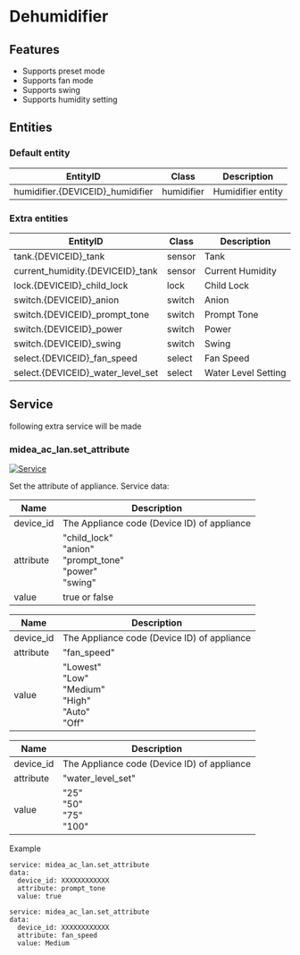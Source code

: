 # Dehumidifier
## Features
- Supports preset mode
- Supports fan mode
- Supports swing
- Supports humidity setting

## Entities
### Default entity
EntityID | Class | Description
--- | --- | ---
humidifier.{DEVICEID}_humidifier | humidifier | Humidifier entity

### Extra entities

EntityID | Class | Description
--- | --- | ---
tank.{DEVICEID}_tank | sensor | Tank
current_humidity.{DEVICEID}_tank | sensor | Current Humidity
lock.{DEVICEID}_child_lock | lock | Child Lock
switch.{DEVICEID}_anion | switch | Anion
switch.{DEVICEID}_prompt_tone | switch | Prompt Tone
switch.{DEVICEID}_power | switch | Power
switch.{DEVICEID}_swing | switch | Swing 
select.{DEVICEID}_fan_speed | select | Fan Speed
select.{DEVICEID}_water_level_set | select | Water Level Setting

## Service
following extra service will be made

### midea_ac_lan.set_attribute

[![Service](https://my.home-assistant.io/badges/developer_call_service.svg)](https://my.home-assistant.io/redirect/developer_call_service/?service=midea_ac_lan.set_attribute)

Set the attribute of appliance. Service data:

Name | Description
--- | ---
device_id | The Appliance code (Device ID) of appliance
attribute | "child_lock"<br/>"anion"<br/>"prompt_tone"<br/>"power"<br/>"swing"
value | true or false

Name | Description
--- | ---
device_id | The Appliance code (Device ID) of appliance
attribute | "fan_speed"
value | "Lowest"<br/>"Low"<br/>"Medium"<br/>"High"<br/>"Auto"<br/>"Off"

Name | Description
--- | ---
device_id | The Appliance code (Device ID) of appliance
attribute | "water_level_set"
value | "25"<br/>"50"<br/>"75"<br/>"100"


Example
```
service: midea_ac_lan.set_attribute
data:
  device_id: XXXXXXXXXXXX
  attribute: prompt_tone
  value: true
```

```
service: midea_ac_lan.set_attribute
data:
  device_id: XXXXXXXXXXXX
  attribute: fan_speed
  value: Medium
```